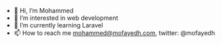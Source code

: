 - 👋 Hi, I’m Mohammed
- 👀 I’m interested in web development
- 🌱 I’m currently learning Laravel 
- 📫 How to reach me mohammed@mofayedh.com, twitter: @mofayedh

<!---
mofayedh/mofayedh is a ✨ special ✨ repository because its `README.md` (this file) appears on your GitHub profile.
You can click the Preview link to take a look at your changes.
--->
